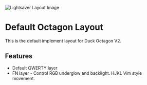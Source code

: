 ![Lightsaver Layout Image](https://i.imgur.com/vRAy2XP.png)

# Default Octagon Layout

This is the default implement layout for Duck Octagon V2.


## Features

* Default QWERTY layer
* FN layer - Control RGB underglow and backlight. HJKL Vim style movement.
